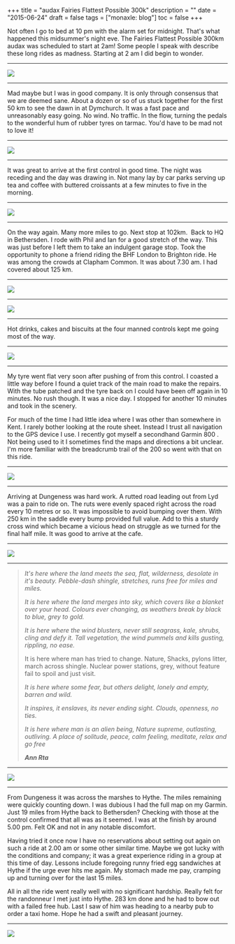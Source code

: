 +++
title = "audax  Fairies Flattest Possible 300k"
description = ""
date = "2015-06-24"
draft = false
tags = ["monaxle: blog"]
toc = false
+++

Not often I go to bed at 10 pm with the alarm set for midnight. That's what happened this midsummer's night eve. The Fairies Flattest Possible 300km audax was scheduled to start at 2am! Some people I speak with describe these long rides as madness. Starting at 2 am I did begin to wonder.

---

<img style="display:block;margin:auto" src="https://i.ibb.co/bgvHNDdf/ICU.jpg">

---

Mad maybe but I was in good company. It is only through consensus that we are deemed sane. About a dozen or so of us stuck together for the first 50 km to see the dawn in at Dymchurch. It was a fast pace and unreasonably easy going. No wind. No traffic. In the flow, turning the pedals to the wonderful hum of rubber tyres on tarmac. You'd have to be mad not to love it!

---

<img style="display:block;margin:auto" src="https://i.ibb.co/C5ZxtzN4/Nightriders.jpg">

---

It was great to arrive at the first control in good time. The night was receding and the day was drawing in. Not many lay by car parks serving up tea and coffee with buttered croissants at a few minutes to five in the morning.

---
<img style="display:block;margin:auto" src="https://i.ibb.co/k6wHKD8t/Everything-stops-for-a-cup-of-tea.jpg">

---

On the way again. Many more miles to go. Next stop at 102km.  Back to HQ in Bethersden. I rode with Phil and Ian for a good stretch of the way. This was just before I left them to take an indulgent garage stop. Took the opportunity to phone a friend riding the BHF London to Brighton ride. He was among the crowds at Clapham Common. It was about 7.30 am. I had covered about 125 km.

----

<img style="display:block;margin:auto" src="https://i.ibb.co/ksfBs5tx/All-looking-good-from-here.jpg">

---

<img style="display:block;margin:auto" src="https://i.ibb.co/GvCgVdz4/Recharged-and-energised.jpg">

---

Hot drinks, cakes and biscuits at the four manned controls kept me going most of the way.

---

<img style="display:block;margin:auto" src="https://i.ibb.co/C59V62wB/More-tea-and-biscuits.jpg">

---

My tyre went flat very soon after pushing of from this control. I coasted a little way before I found a quiet track of the main road to make the repairs. With the tube patched and the tyre back on I could have been off again in 10 minutes. No rush though. It was a nice day. I stopped for another 10 minutes and took in the scenery.

For much of the time I had little idea where I was other than somewhere in Kent. I rarely bother looking at the route sheet. Instead I trust all navigation to the GPS device I use. I recently got myself a secondhand Garmin 800 . Not being used to it I sometimes find the maps and directions a bit unclear.  I'm more familiar with the breadcrumb trail of the 200 so went with that on this ride. 

---

<img style="display:block;margin:auto" src="https://i.ibb.co/nMXKMKKp/Life-is-not-interested-in-good-and-evil.jpg">

---

Arriving at Dungeness was hard work. A rutted road leading out from Lyd was a pain to ride on. The ruts were evenly spaced right across the road every 10 metres or so. It was impossible to avoid bumping over them. With 250 km in the saddle every bump provided full value. Add to this a sturdy cross wind which became a vicious head on struggle as we turned for the final half mile. It was good to arrive at the cafe.

---

<img style="display:block;margin:auto" src="https://i.ibb.co/9HZWq1Mn/Dungeness.jpg">

---

> *It's here where the land meets the sea, flat, wilderness, desolate in it's beauty. Pebble-dash shingle, stretches, runs free for miles and miles.*
> 
> *It is here where the land merges into sky, which covers like a blanket over your head. Colours ever changing, as weathers break by black to blue, grey to gold.*
> 
> *It is here where the wind blusters, never still seagrass, kale, shrubs, cling and defy it. Tall vegetation, the wind pummels and kills gusting, rippling, no ease.*
> 
> It is here where man has tried to change. Nature, Shacks, pylons litter, march across shingle. Nuclear power stations, grey, without feature fail to spoil and just visit.
> 
> *It is here where some fear, but others delight, lonely and empty, barren and wild.*
> 
> *It inspires, it enslaves, its never ending sight. Clouds, openness, no ties.*
> 
> *It is here where man is an alien being, Nature supreme, outlasting, outliving. A place of solitude, peace, calm feeling, meditate, relax and go free*
> 
> ***Ann Rta***

---

<img style="display:block;margin:auto" src="https://i.ibb.co/8LXmhc2q/legend.jpg">

---
From Dungeness it was across the marshes to Hythe. The miles remaining were quickly counting down. I was dubious I had the full map on my Garmin. Just 19 miles from Hythe back to Bethersden? Checking with those at the control confirmed that all was as it seemed. I was at the finish by around 5.00 pm. Felt OK and not in any notable discomfort.

Having tried it once now I have no reservations about setting out again on such a ride at 2.00 am or some other similar time. Maybe we got lucky with the conditions and company; it was a great experience riding in a group at this time of day. Lessons include foregoing runny fried egg sandwiches at Hythe if the urge ever hits me again. My stomach made me pay, cramping up and turning over for the last 15 miles.

All in all the ride went really well with no significant hardship. Really felt for the randonneur I met just into Hythe. 283 km done and he had to bow out with a failed free hub. Last I saw of him was heading to a nearby pub to order a taxi home. Hope he had a swift and pleasant journey.

***

<img style="display:block;margin:auto" src="https://i.ibb.co/zH05RDf7/trip-5211349-map-full.png">